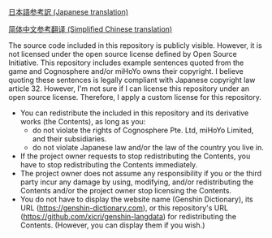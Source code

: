 [日本語参考訳 (Japanese translation)](./LICENSE.ja.md)

[简体中文参考翻译 (Simplified Chinese translation)](./LICENSE.zh-cn.md)

The source code included in this repository is publicly visible. However, it is not licensed under the open source license defined by Open Source Initiative.
This repository includes example sentences quoted from the game and Cognosphere and/or miHoYo owns their copyright.
I believe quoting these sentences is legally compliant with Japanese copyright law article 32. However, I'm not sure if I can license this repository under an open source license. Therefore, I apply a custom license for this repository.

- You can redistribute the  included in this repository and its derivative works (the Contents), as long as you:
  - do not violate the rights of Cognosphere Pte. Ltd, miHoYo Limited, and their subsidiaries.
  - do not violate Japanese law and/or the law of the country you live in.
- If the project owner requests to stop redistributing the Contents, you have to stop redistributing the Contents immediately.
- The project owner does not assume any responsibility if you or the third party incur any damage by using, modifying, and/or redistributing the Contents and/or the project owner stop licensing the Contents.
- You do not have to display the website name (Genshin Dictionary), its URL (https://genshin-dictionary.com), or this repository's URL (https://github.com/xicri/genshin-langdata) for redistributing the Contents. (However, you can display them if you wish.)
